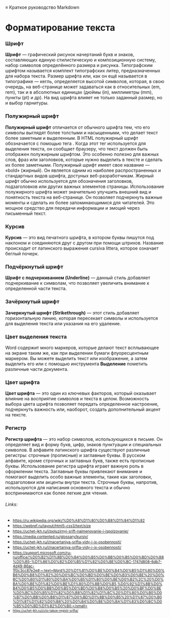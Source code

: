 ≡ Краткое руководство Markdown

# Форматирование текста

### Шрифт

**Шрифт** — графический рисунок начертаний букв и знаков, составляющих единую стилистическую и композиционную систему, набор символов определённого размера и рисунка.
Типографским шрифтом называется комплект типографских литер, предназначенных для набора текста.
Размер шрифта или, как он ещё называется в типографике — кегль, 
определяется высотой символов, которая, в свою очередь, на веб-странице может задаваться
как в относительных (em, rem), так и в абсолютных единицах (дюймы (in), 
миллиметры (mm), пункты (pt) и др). На вид шрифта влияет не только заданный размер, 
но и выбор гарнитуры. 

### Полужирный шрифт

**Полужирный шрифт** отличается от обычного шрифта тем, что его символы выглядят 
более толстыми и насыщенными, что делает текст более заметным и выделенным. 
В HTML полужирный шрифт обозначается с помощью тега . Когда этот тег используется
для выделения текста, он сообщает браузеру, что текст должен быть отображен 
полужирным шрифтом. Это особенно полезно для важных слов, фраз или заголовков,
которые нужно выделить в тексте и сделать их более заметными.
Полужирный шрифт имеет свое название — «bold» (жирный). 
Он является одним из наиболее распространенных и стандартных видов шрифта,
достуных веб-разработчикам. Жирный шрифт обычно используется для обозначения заголовков, подзаголовков или других важных элементов страницы.
Использование полужирного шрифта может значительно улучшить внешний вид
и понятность текста на веб-странице. Он позволяет подчеркнуть важные моменты
и сделать их более запоминающимися для читателей. Это мощное средство для передачи 
информации и эмоций через письменный текст.

### Курсив

**Курсив** — это вид печатного шрифта, в котором буквы пишутся под наклоном и 
соединяются друг с другом при помощи штрихов. Название происходит от латинского 
выражения cursiva littera, которое означает беглый почерк.

### Подчёркнутый шрифт

**Шрифт с подчеркиванием (Underline)** — данный стиль добавляет подчеркивание к символам, 
что позволяет увеличить внимание к определенной части текста.

### Зачёркнутый шрифт

**Зачеркнутый шрифт (Strikethrough)** — этот стиль добавляет горизонтальную линию, 
которая пересекает символы и используется для выделения текста или указания на его удаление.

### Цвет выделения текста

Word содержит много маркеров, которые делают текст всплывающее на экране таким же, 
как при выделении бумаги флуоресцентным маркером. Вы можете выделить текст или изображение, 
а затем выделить его или с помощью инструмента **Выделение** пометить различные части документа.

### Цвет шрифта

**Цвет шрифта** — это один из ключевых факторов, который оказывает влияние на восприятие символов 
и текста в целом. Возможность выбора цвета шрифта позволяет передать определенное настроение, подчеркнуть важность или, наоборот, создать дополнительный акцент на тексте.

### Регистр

**Регистр шрифта** — это набор символов, использующихся в письме. Он определяет вид и форму букв, 
цифр, знаков пунктуации и специальных символов. В алфавите латинского шрифта существуют
различные регистры: строчные (прописные) и заглавные буквы. В русском алфавите, 
кроме строчных и заглавных букв, также есть прописные буквы. Использование регистра 
шрифта играет важную роль в оформлении текста. Заглавные буквы привлекают внимание и
помогают выделить особо важные элементы, такие как заголовки, подзаголовки или 
акценты внутри текста. Строчные буквы, напротив, используются для написания 
основного текста и обычно воспринимаются как более легкие для чтения. 



###### Links:

 * <small>https://ru.wikipedia.org/wiki/%D0%A8%D1%80%D0%B8%D1%84%D1%82</small>
 * <small>https://webref.ru/layout/html5-css3/text/size</small>
 * <small>https://uchet-jkh.ru/i/poluzirnyi-srift-naimenovanie-i-ispolzovanie/</small>
 * <small>https://media.contented.ru/glossary/kursiv/</small>
 * <small>https://uchet-jkh.ru/i/nacertaniya-srifta-vidy-i-ix-osobennosti/</small>
 * <small>https://uchet-jkh.ru/i/nacertaniya-srifta-vidy-i-ix-osobennosti/</small>
 * <small>https://support.microsoft.com/ru-ru/office/%D0%B2%D1%8B%D0%B4%D0%B5%D0%BB%D0%B5%D0%BD%D0%B8%D0%B5-%D1%86%D0%B2%D0%B5%D1%82%D0%BE%D0%BC-1747d808-6db7-4d49-86ac-1f0c3cc87e2e#:~:text=Word%20%D1%81%D0%BE%D0%B4%D0%B5%D1%80%D0%B6%D0%B8%D1%82%20%D0%BC%D0%BD%D0%BE%D0%B3%D0%BE%20%D0%BC%D0%B0%D1%80%D0%BA%D0%B5%D1%80%D0%BE%D0%B2%2C%20%D0%BA%D0%BE%D1%82%D0%BE%D1%80%D1%8B%D0%B5,%D0%92%D1%8B%D0%B4%D0%B5%D0%BB%D0%B5%D0%BD%D0%B8%D0%B5%20%D0%BF%D0%BE%D0%BC%D0%B5%D1%82%D0%B8%D1%82%D1%8C%20%D1%80%D0%B0%D0%B7%D0%BB%D0%B8%D1%87%D0%BD%D1%8B%D0%B5%20%D1%87%D0%B0%D1%81%D1%82%D0%B8%20%D0%B4%D0%BE%D0%BA%D1%83%D0%BC%D0%B5%D0%BD%D1%82%D0%B0.</small>
 * <small>https://uchet-jkh.ru/i/cto-takoe-registr-srifta/</small>